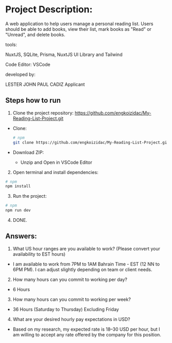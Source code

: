 # Project Description:

A web application to help users manage a personal reading list. Users should be able to add books, view their list, mark books as "Read" or "Unread", and delete books.

tools:

NuxtJS, SQLite, Prisma, NuxtJS UI Library and Tailwind

Code Editor: VSCode

developed by:

LESTER JOHN PAUL CADIZ
Applicant

## Steps how to run

1. Clone the project repository: https://github.com/engkoizidac/My-Reading-List-Project.git

- Clone:

  ```bash
  # npm
  git clone https://github.com/engkoizidac/My-Reading-List-Project.git
  ```

- Download ZIP:

  - Unzip and Open in VSCode Editor

2. Open terminal and install dependencies:

```bash
# npm
npm install
```

3. Run the project:

```bash
# npm
npm run dev
```

4. DONE.

## Answers:

1. What US hour ranges are you available to work? (Please convert your availability to EST hours)

- I am available to work from 7PM to 1AM Bahrain Time - EST (12 NN to 6PM PM). I can adjust slightly depending on team or client needs.

2. How many hours can you commit to working per day?

- 6 Hours

3. How many hours can you commit to working per week?

- 36 Hours (Saturday to Thursday) Excluding Friday

4. What are your desired hourly pay expectations in USD?

- Based on my research, my expected rate is $18–$30 USD per hour, but I am willing to accept any rate offered by the company for this position.
